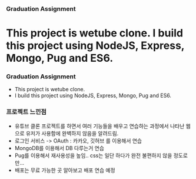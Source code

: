 
### Graduation Assignment

This project is wetube clone.
I build this project using NodeJS, Express, Mongo, Pug and ES6.
=======
### Graduation Assignment

- This project is wetube clone.
- I build this project using NodeJS, Express, Mongo, Pug and ES6.

### 프로젝트 느낀점
- 유튜브 클론 프로젝트를 하면서 여러 기능들을 배우고 연습하는 과정에서 나타난 웹으로 유저가 사용함에 완벽하지 않음을 알려드림.
- 로그인 서비스 -> OAuth : 카카오, 깃허브 를 이용해서 연습
- MongoDB를 이용해서 DB 다루는거 연습
- Pug를 이용해서 재사용성을 높임.. css는 일단 하다가 완전 불편하지 않을 정도로만...
- 배포는 무료 가능한 곳 알아보고 배포 연습 예정

